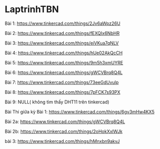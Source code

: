 # LaptrinhTBN
Bài 1: https://www.tinkercad.com/things/2Jv6aWpz26U

Bài 2: https://www.tinkercad.com/things/fEXQIx6NbHR

Bài 3: https://www.tinkercad.com/things/eiVKua7qNLV

Bài 4: https://www.tinkercad.com/things/hUe02AkQcCH 

Bài 5: https://www.tinkercad.com/things/9m5h3xmUYRE

Bài 6: https://www.tinkercad.com/things/gWCVBrq8Q4L

Bài 7: https://www.tinkercad.com/things/73eeGdUvulp

Bài 8: https://www.tinkercad.com/things/7pFCK7s93PX

Bài 9: NULL( không tìm thấy DHT11 trên tinkercad)

   Bài Thi giữa kỳ
Bài 1: https://www.tinkercad.com/things/6gv3mHw4KX5

Bài 2a: https://www.tinkercad.com/things/gWCVBrq8Q4L

Bài 2b: https://www.tinkercad.com/things/2oHokXxlWJk

bài 3: https://www.tinkercad.com/things/hMnxbn9akvJ
